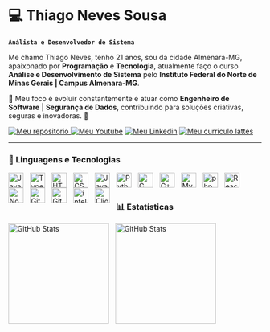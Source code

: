 # 💻 Thiago Neves Sousa

**`Análista e Desenvolvedor de Sistema`**  

Me chamo Thiago Neves, tenho 21 anos, sou da cidade Almenara-MG, apaixonado por **Programação** e **Tecnologia**, atualmente faço o curso **Análise e Desenvolvimento de Sistema** pelo **Instituto Federal do Norte de Minas Gerais | Campus Almenara-MG**.

🎯 Meu foco é evoluir constantemente e atuar como **Engenheiro de Software** | **Segurança de Dados**, contribuindo para soluções criativas, seguras e inovadoras. 🚀

<p align=>
  <a href="https://github.com/Thiagneves?tab=repositories">
  <img alt = "Meu repositorio" title = "Meus repositorios" 
  src="https://custom-icon-badges.demolab.com/badge/-My%20Repos-blue?style=for-the-badge&logoColor=white&logo=repo"/> </a>
  <a href="https://www.youtube.com/@EuThiagoNeves">
  <img alt = "Meu Youtube" title = "YouTube" 
  src="https://img.shields.io/badge/YouTube-FF0000?style=for-the-badge&logo=youtube&logoColor=white"/></a>
  <a href="https://www.linkedin.com/in/thiago-neves-sousa-996a92322" target="_blank">
  <img alt = "Meu Linkedin" title = "Meu Linkedin" src="https://img.shields.io/badge/-📖 LinkedIn-0A66C2?style=for-the-badge&logo=linkedin&logoColor=white"/></a>
  <a href="http://lattes.cnpq.br/8236643244213363/">
  <img alt = "Meu curriculo lattes" title = "Meu Curriculo Lattes" src="https://custom-icon-badges.demolab.com/badge/-👜 Lattes-gren?style=for-the-badge"/></a>
</p>

---

  ### 🤖 Linguagens e Tecnologias

<img 
  align = "left" 
  alt = "Java" 
  title = "Java"
  width = "30px" 
  style="padding-right: 10px;" 
  src="https://cdn.jsdelivr.net/gh/devicons/devicon/icons/java/java-original.svg"
/>

<img 
  align = "left" 
  alt = "TypeScript" 
  title = "TypeScript"
  width = "30px" 
  style = "padding-right:10px;" 
  src="https://cdn.jsdelivr.net/gh/devicons/devicon@latest/icons/typescript/typescript-original.svg" 
/>

<img 
  align = "left" 
  alt = "HTML" 
  title = "HTML"
  width="30px" 
  style="padding-right:10px;" 
  src="https://cdn.jsdelivr.net/gh/devicons/devicon@latest/icons/html5/html5-original.svg" 
/>

<img 
  align = "left" 
  alt = "CSS" 
  title = "CSS"
  width = "30px" 
  style = "padding-right:10px;" 
  src="https://cdn.jsdelivr.net/gh/devicons/devicon@latest/icons/css3/css3-original.svg"
/>

<img 
  align = "left" 
  alt = "JavaScript" 
  title = "JavaScript"
  width="30px" 
  style="padding-right:10px;" 
  src = "https://cdn.jsdelivr.net/gh/devicons/devicon@latest/icons/javascript/javascript-original.svg" 
/>

<img 
  align = "left" 
  alt = "Python"
  title = "Python" 
  width = "30px" 
  style = "padding-right:10px;" 
  src="https://cdn.jsdelivr.net/gh/devicons/devicon@latest/icons/python/python-original.svg" 
/>

<img 
  align = "left" 
  alt = "C"
  title = "C" 
  width = "30px" 
  style = "padding-right:10px;" 
  src="https://cdn.jsdelivr.net/gh/devicons/devicon/icons/c/c-original.svg" 
/>

<img 
  align = "left" 
  alt = "C++" 
  title = "C++"
  width = "30px" 
  style = "padding-right:10px;" 
  src= "https://cdn.jsdelivr.net/gh/devicons/devicon@latest/icons/cplusplus/cplusplus-original.svg" 
/>

<img 
  align = "left" 
  alt = "MySQL" 
  title = "MySQL"
  width = "30px" 
  style = "padding-right:10px;" 
  src= "https://cdn.jsdelivr.net/gh/devicons/devicon@latest/icons/mysql/mysql-original.svg" 
/>

<img 
  align = "left" 
  alt = "php" 
  title = "php"
  width = "30px" 
  style = "padding-right:10px;" 
  src="https://cdn.jsdelivr.net/gh/devicons/devicon/icons/php/php-original.svg" 
/>

<img 
  align = "left" 
  alt = "React" 
  title = "React"
  width = "30px" 
  style = "padding-right:10px;" 
  src="https://cdn.jsdelivr.net/gh/devicons/devicon/icons/react/react-original.svg" 
/>

<img 
  align = "left" 
  alt = "NodeJS" 
  title = "NodeJS"
  width = "30px" 
  style = "padding-right:10px;" 
  src = "https://cdn.jsdelivr.net/gh/devicons/devicon@latest/icons/nodejs/nodejs-original.svg" 
/>

<img 
  align = "left" 
  alt = "Git" 
  title = "Git"
  width = "30px" 
  style = "padding-right:10px;" 
  src="https://cdn.jsdelivr.net/gh/devicons/devicon/icons/git/git-original.svg" 
/>

<img 
  align = "left" 
  alt = "GitHub" 
  title = "GitHub"
  width = "30px" 
  style = "padding-right:10px;" 
  src="https://cdn.jsdelivr.net/gh/devicons/devicon/icons/github/github-original.svg" 
/>

<img 
  align = "left" 
  alt = "intellij" 
  title = "Intellij"
  width="30px" 
  style="padding-right:10px;" 
  src="https://cdn.jsdelivr.net/gh/devicons/devicon@latest/icons/intellij/intellij-original.svg" 
/>

<img 
  align = "left" 
  alt = "Clion" 
  title = "Clion"
  width = "30px" 
  style = "padding-right:10px;" 
  src="https://cdn.jsdelivr.net/gh/devicons/devicon@latest/icons/clion/clion-original.svg"
/>

<br/>
<br/>

### 📊 Estatísticas

<p>
  <img 
    align="left" 
    alt="GitHub Stats" 
    height="200" 
    style="padding-right: 10px;" 
    src="https://github-readme-stats.vercel.app/api?username=thiagneves&show_icons=true&theme=tokyonight&include_all_commits=true&locale=pt-br" 
  />

<img 
    align="left" 
      alt="GitHub Stats" 
      height="200" 
      src="https://github-readme-stats.vercel.app/api/top-langs/?username=thiagneves&theme=tokyonight&layout=compact&custom_title=Tecnologias&langs_count=9" 
  />

</p>



